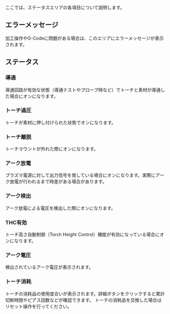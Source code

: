 ここでは、ステータスエリアの各項目について説明します。

## エラーメッセージ
加工操作やG-Codeに問題がある場合は、このエリアにエラーメッセージが表示されます。

## ステータス

### 導通
導通回路が有効な状態（導通テストやプローブ時など）でトーチと素材が導通した場合にオンになります。

### トーチ過圧
トーチが素材に押し付けられた状態でオンになります。

### トーチ離脱
トーチマウントが外れた際にオンになります。

### アーク放電
プラズマ電源に対して出力信号を発している場合にオンになります。実際にアーク放電が行われるまで時差がある場合があります。

### アーク検出
アーク放電による電圧を検出した際にオンになります。

### THC有効
トーチ高さ自動制御（Torch Height Control）機能が有効になっている場合にオンになります。

### アーク電圧
検出されているアーク電圧が表示されます。

### トーチ消耗
トーチの消耗品の使用度合いが表示されます。詳細ボタンをクリックすると累計切断時間やピアス回数などが確認できます。
トーチの消耗品を交換した場合はリセット操作を行ってください。
